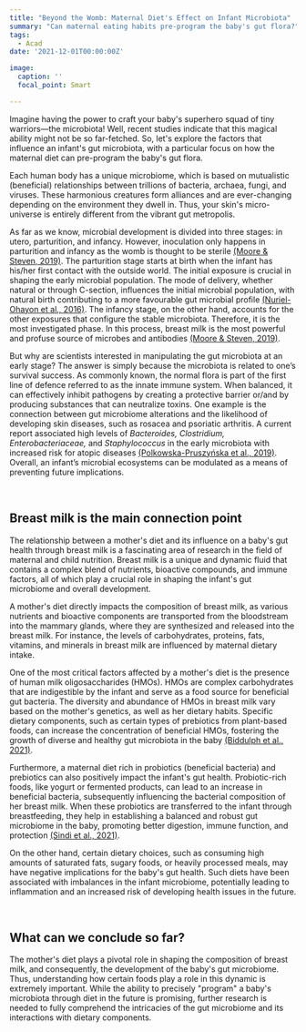 ```yaml
---
title: "Beyond the Womb: Maternal Diet's Effect on Infant Microbiota"
summary: "Can maternal eating habits pre-program the baby's gut flora?"
tags:
  - Acad
date: '2021-12-01T00:00:00Z'

image:
  caption: ''
  focal_point: Smart

---
```


Imagine having the power to craft your baby's superhero squad of tiny warriors—the microbiota! Well, recent studies indicate that this magical ability might not be so far-fetched. So, let's explore the factors that influence an infant's gut microbiota, with a particular focus on how the maternal diet can pre-program the baby's gut flora.

Each human body has a unique microbiome, which is based on mutualistic (beneficial) relationships between trillions of bacteria, archaea, fungi, and viruses. These harmonious creatures form alliances and are ever-changing depending on the environment they dwell in. Thus, your skin's micro-universe is entirely different from the vibrant gut metropolis. 

As far as we know, microbial development is divided into three stages: in utero, parturition, and infancy. However, inoculation only happens in parturition and infancy as the womb is thought to be sterile [(Moore & Steven, 2019)](https://pubmed.ncbi.nlm.nih.gov/31506017/). The parturition stage starts at birth when the infant has his/her first contact with the outside world. The initial exposure is crucial in shaping the early microbial population. The mode of delivery, whether natural or through C-section, influences the initial microbial population, with natural birth contributing to a more favourable gut microbial profile [(Nuriel-Ohayon et al., 2016)](https://pubmed.ncbi.nlm.nih.gov/27471494/). The infancy stage, on the other hand, accounts for the other exposures that configure the stable microbiota. Therefore, it is the most investigated phase. In this process, breast milk is the most powerful and profuse source of microbes and antibodies [(Moore & Steven, 2019)](https://pubmed.ncbi.nlm.nih.gov/31506017/). 

But why are scientists interested in manipulating the gut microbiota at an early stage? The answer is simply because the microbiota is related to one’s survival success. As commonly known, the normal flora is part of the first line of defence referred to as the innate immune system. When balanced, it can effectively inhibit pathogens by creating a protective barrier or/and by producing substances that can neutralize toxins. One example is the connection between gut microbiome alterations and the likelihood of developing skin diseases, such as rosacea and psoriatic arthritis. A current report associated high levels of _Bacteroides, Clostridium, Enterobacteriaceae,_ and _Staphylococcus_ in the early microbiota with increased risk for atopic diseases [(Polkowska-Pruszyńska et al., 2019)](https://pubmed.ncbi.nlm.nih.gov/31520544/). Overall, an infant’s microbial ecosystems can be modulated as a means of preventing future implications.

&nbsp;  
## Breast milk is the main connection point

The relationship between a mother's diet and its influence on a baby's gut health through breast milk is a fascinating area of research in the field of maternal and child nutrition. Breast milk is a unique and dynamic fluid that contains a complex blend of nutrients, bioactive compounds, and immune factors, all of which play a crucial role in shaping the infant's gut microbiome and overall development.

A mother's diet directly impacts the composition of breast milk, as various nutrients and bioactive components are transported from the bloodstream into the mammary glands, where they are synthesized and released into the breast milk. For instance, the levels of carbohydrates, proteins, fats, vitamins, and minerals in breast milk are influenced by maternal dietary intake. 

One of the most critical factors affected by a mother's diet is the presence of human milk oligosaccharides (HMOs). HMOs are complex carbohydrates that are indigestible by the infant and serve as a food source for beneficial gut bacteria. The diversity and abundance of HMOs in breast milk vary based on the mother's genetics, as well as her dietary habits. Specific dietary components, such as certain types of prebiotics from plant-based foods, can increase the concentration of beneficial HMOs, fostering the growth of diverse and healthy gut microbiota in the baby [(Biddulph et al., 2021)](https://www.ncbi.nlm.nih.gov/pmc/articles/PMC8002381/).

Furthermore, a maternal diet rich in probiotics (beneficial bacteria) and prebiotics can also positively impact the infant's gut health. Probiotic-rich foods, like yogurt or fermented products, can lead to an increase in beneficial bacteria, subsequently influencing the bacterial composition of her breast milk. When these probiotics are transferred to the infant through breastfeeding, they help in establishing a balanced and robust gut microbiome in the baby, promoting better digestion, immune function, and protection [(Sindi et al., 2021)](https://academic.oup.com/femsre/article/45/5/fuab011/6133472?login=true).

On the other hand, certain dietary choices, such as consuming high amounts of saturated fats, sugary foods, or heavily processed meals, may have negative implications for the baby's gut health. Such diets have been associated with imbalances in the infant microbiome, potentially leading to inflammation and an increased risk of developing health issues in the future.

&nbsp;  

## What can we conclude so far?

The mother's diet plays a pivotal role in shaping the composition of breast milk, and consequently, the development of the baby's gut microbiome. Thus, understanding how certain foods play a role in this dynamic is extremely important. While the ability to precisely "program" a baby's microbiota through diet in the future is promising, further research is needed to fully comprehend the intricacies of the gut microbiome and its interactions with dietary components.

